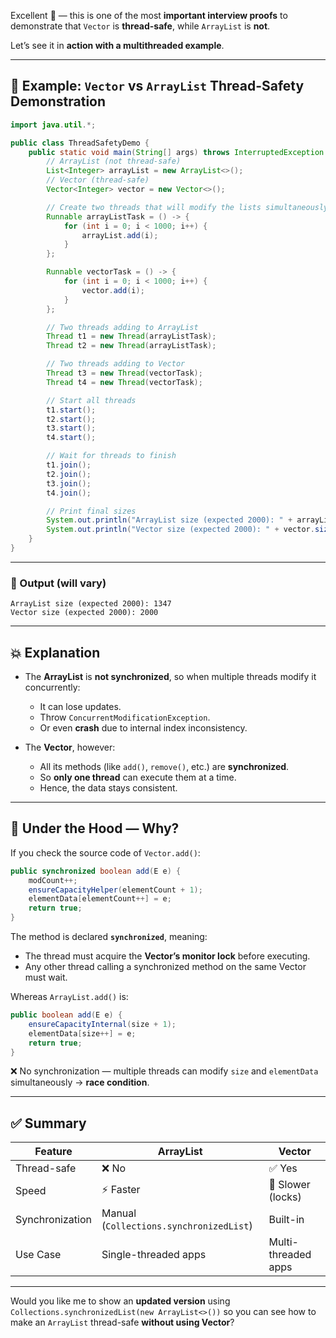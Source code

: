Excellent 👏 — this is one of the most **important interview proofs** to demonstrate that `Vector` is **thread-safe**, while `ArrayList` is **not**.

Let’s see it in **action with a multithreaded example**.

---

## 🧩 Example: `Vector` vs `ArrayList` Thread-Safety Demonstration

```java
import java.util.*;

public class ThreadSafetyDemo {
    public static void main(String[] args) throws InterruptedException {
        // ArrayList (not thread-safe)
        List<Integer> arrayList = new ArrayList<>();
        // Vector (thread-safe)
        Vector<Integer> vector = new Vector<>();

        // Create two threads that will modify the lists simultaneously
        Runnable arrayListTask = () -> {
            for (int i = 0; i < 1000; i++) {
                arrayList.add(i);
            }
        };

        Runnable vectorTask = () -> {
            for (int i = 0; i < 1000; i++) {
                vector.add(i);
            }
        };

        // Two threads adding to ArrayList
        Thread t1 = new Thread(arrayListTask);
        Thread t2 = new Thread(arrayListTask);

        // Two threads adding to Vector
        Thread t3 = new Thread(vectorTask);
        Thread t4 = new Thread(vectorTask);

        // Start all threads
        t1.start();
        t2.start();
        t3.start();
        t4.start();

        // Wait for threads to finish
        t1.join();
        t2.join();
        t3.join();
        t4.join();

        // Print final sizes
        System.out.println("ArrayList size (expected 2000): " + arrayList.size());
        System.out.println("Vector size (expected 2000): " + vector.size());
    }
}
```

---

### 🧠 Output (will vary)

```
ArrayList size (expected 2000): 1347
Vector size (expected 2000): 2000
```

---

## 💥 Explanation

* The **ArrayList** is **not synchronized**, so when multiple threads modify it concurrently:

  * It can lose updates.
  * Throw `ConcurrentModificationException`.
  * Or even **crash** due to internal index inconsistency.

* The **Vector**, however:

  * All its methods (like `add()`, `remove()`, etc.) are **synchronized**.
  * So **only one thread** can execute them at a time.
  * Hence, the data stays consistent.

---

## 🧩 Under the Hood — Why?

If you check the source code of `Vector.add()`:

```java
public synchronized boolean add(E e) {
    modCount++;
    ensureCapacityHelper(elementCount + 1);
    elementData[elementCount++] = e;
    return true;
}
```

The method is declared **`synchronized`**, meaning:

* The thread must acquire the **Vector’s monitor lock** before executing.
* Any other thread calling a synchronized method on the same Vector must wait.

Whereas `ArrayList.add()` is:

```java
public boolean add(E e) {
    ensureCapacityInternal(size + 1);
    elementData[size++] = e;
    return true;
}
```

❌ No synchronization — multiple threads can modify `size` and `elementData` simultaneously → **race condition**.

---

## ✅ Summary

| Feature         | ArrayList                               | Vector              |
| --------------- | --------------------------------------- | ------------------- |
| Thread-safe     | ❌ No                                    | ✅ Yes               |
| Speed           | ⚡ Faster                                | 🐢 Slower (locks)   |
| Synchronization | Manual (`Collections.synchronizedList`) | Built-in            |
| Use Case        | Single-threaded apps                    | Multi-threaded apps |

---

Would you like me to show an **updated version** using `Collections.synchronizedList(new ArrayList<>())`
so you can see how to make an `ArrayList` thread-safe **without using Vector**?
